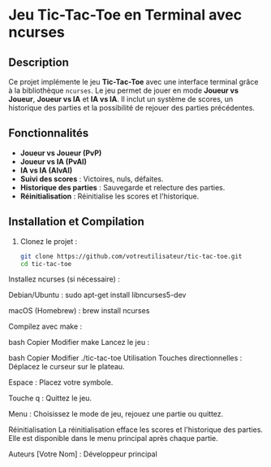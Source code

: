 # Jeu Tic-Tac-Toe en Terminal avec ncurses

## Description

Ce projet implémente le jeu **Tic-Tac-Toe** avec une interface terminal grâce à la bibliothèque `ncurses`. Le jeu permet de jouer en mode **Joueur vs Joueur**, **Joueur vs IA** et **IA vs IA**. Il inclut un système de scores, un historique des parties et la possibilité de rejouer des parties précédentes.

## Fonctionnalités

- **Joueur vs Joueur (PvP)**
- **Joueur vs IA (PvAI)**
- **IA vs IA (AIvAI)**
- **Suivi des scores** : Victoires, nuls, défaites.
- **Historique des parties** : Sauvegarde et relecture des parties.
- **Réinitialisation** : Réinitialise les scores et l'historique.

## Installation et Compilation

1. Clonez le projet :
   ```bash
   git clone https://github.com/votreutilisateur/tic-tac-toe.git
   cd tic-tac-toe
Installez ncurses (si nécessaire) :

Debian/Ubuntu : sudo apt-get install libncurses5-dev

macOS (Homebrew) : brew install ncurses

Compilez avec make :

bash
Copier
Modifier
make
Lancez le jeu :

bash
Copier
Modifier
./tic-tac-toe
Utilisation
Touches directionnelles : Déplacez le curseur sur le plateau.

Espace : Placez votre symbole.

Touche q : Quittez le jeu.

Menu : Choisissez le mode de jeu, rejouez une partie ou quittez.

Réinitialisation
La réinitialisation efface les scores et l'historique des parties. Elle est disponible dans le menu principal après chaque partie.

Auteurs
[Votre Nom] : Développeur principal

